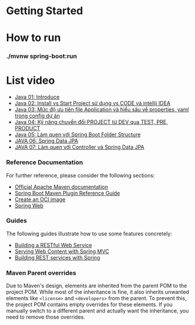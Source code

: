 # Getting Started

# How to run 

### ./mvnw spring-boot:run

# List video

* [Java 01: Introduce](https://www.youtube.com/watch?v=pNZyzE_9EPM)
* [Java 02: Install vs Start Project sử dụng vs CODE và intellij IDEA](https://www.youtube.com/watch?v=BpQsIGVrmXs&t=387s)
* [Java 03: Mức độ ưu tiên file Application và hiểu sâu về properties, yaml trong config dự án](https://www.youtube.com/watch?v=PvcIwEkUcEc)
* [Java 04: Kỹ năng chuyển đổi PROJECT từ DEV qua TEST, PRE, PRODUCT](https://www.youtube.com/watch?v=z49Kb4a_cV0)
* [Java 05: Làm quen với Spring Boot Folder Structure](https://www.youtube.com/watch?v=jnURsbcOycM)
* [JAVA 06: Spring Data JPA](https://www.youtube.com/watch?v=EwSrtrk7Kq0&t=17s)
* [JAVA 07: Làm quen với Controller và Spring Data JPA](https://www.youtube.com/watch?v=0unBab23Kok)

### Reference Documentation
For further reference, please consider the following sections:

* [Official Apache Maven documentation](https://maven.apache.org/guides/index.html)
* [Spring Boot Maven Plugin Reference Guide](https://docs.spring.io/spring-boot/3.4.3/maven-plugin)
* [Create an OCI image](https://docs.spring.io/spring-boot/3.4.3/maven-plugin/build-image.html)
* [Spring Web](https://docs.spring.io/spring-boot/3.4.3/reference/web/servlet.html)

### Guides
The following guides illustrate how to use some features concretely:

* [Building a RESTful Web Service](https://spring.io/guides/gs/rest-service/)
* [Serving Web Content with Spring MVC](https://spring.io/guides/gs/serving-web-content/)
* [Building REST services with Spring](https://spring.io/guides/tutorials/rest/)

### Maven Parent overrides

Due to Maven's design, elements are inherited from the parent POM to the project POM.
While most of the inheritance is fine, it also inherits unwanted elements like `<license>` and `<developers>` from the parent.
To prevent this, the project POM contains empty overrides for these elements.
If you manually switch to a different parent and actually want the inheritance, you need to remove those overrides.



